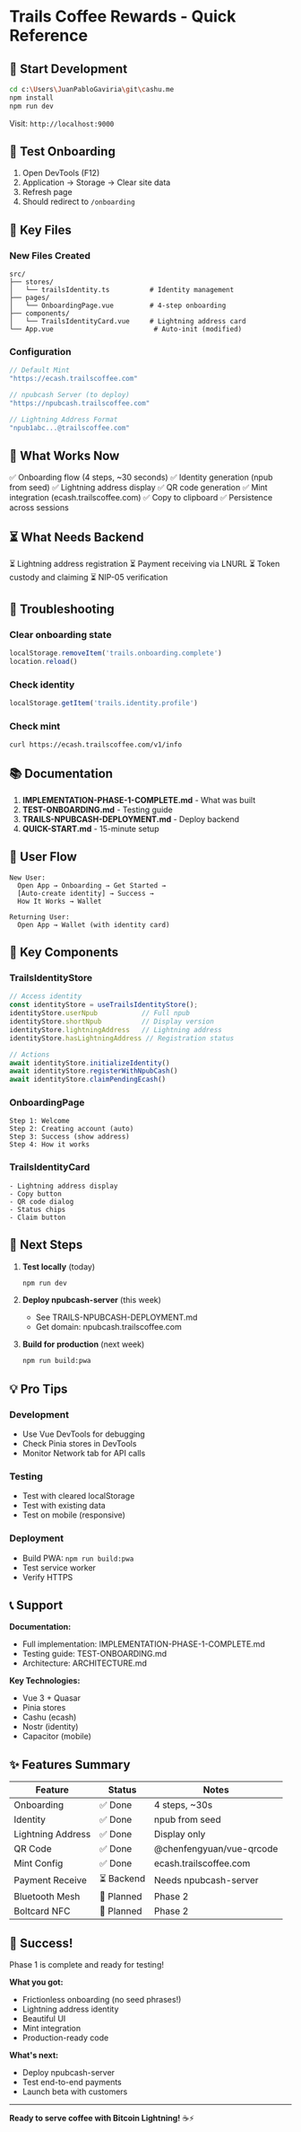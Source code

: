 # Trails Coffee Rewards - Quick Reference

## 🚀 Start Development

```bash
cd c:\Users\JuanPabloGaviria\git\cashu.me
npm install
npm run dev
```

Visit: `http://localhost:9000`

## 🧪 Test Onboarding

1. Open DevTools (F12)
2. Application → Storage → Clear site data
3. Refresh page
4. Should redirect to `/onboarding`

## 📁 Key Files

### New Files Created
```
src/
├── stores/
│   └── trailsIdentity.ts          # Identity management
├── pages/
│   └── OnboardingPage.vue         # 4-step onboarding
├── components/
│   └── TrailsIdentityCard.vue     # Lightning address card
└── App.vue                         # Auto-init (modified)
```

### Configuration
```typescript
// Default Mint
"https://ecash.trailscoffee.com"

// npubcash Server (to deploy)
"https://npubcash.trailscoffee.com"

// Lightning Address Format
"npub1abc...@trailscoffee.com"
```

## 🎯 What Works Now

✅ Onboarding flow (4 steps, ~30 seconds)
✅ Identity generation (npub from seed)
✅ Lightning address display
✅ QR code generation
✅ Mint integration (ecash.trailscoffee.com)
✅ Copy to clipboard
✅ Persistence across sessions

## ⏳ What Needs Backend

⏳ Lightning address registration
⏳ Payment receiving via LNURL
⏳ Token custody and claiming
⏳ NIP-05 verification

## 🔧 Troubleshooting

### Clear onboarding state
```javascript
localStorage.removeItem('trails.onboarding.complete')
location.reload()
```

### Check identity
```javascript
localStorage.getItem('trails.identity.profile')
```

### Check mint
```bash
curl https://ecash.trailscoffee.com/v1/info
```

## 📚 Documentation

1. **IMPLEMENTATION-PHASE-1-COMPLETE.md** - What was built
2. **TEST-ONBOARDING.md** - Testing guide
3. **TRAILS-NPUBCASH-DEPLOYMENT.md** - Deploy backend
4. **QUICK-START.md** - 15-minute setup

## 🎨 User Flow

```
New User:
  Open App → Onboarding → Get Started → 
  [Auto-create identity] → Success → 
  How It Works → Wallet

Returning User:
  Open App → Wallet (with identity card)
```

## 🔑 Key Components

### TrailsIdentityStore
```typescript
// Access identity
const identityStore = useTrailsIdentityStore();
identityStore.userNpub           // Full npub
identityStore.shortNpub          // Display version
identityStore.lightningAddress   // Lightning address
identityStore.hasLightningAddress // Registration status

// Actions
await identityStore.initializeIdentity()
await identityStore.registerWithNpubCash()
await identityStore.claimPendingEcash()
```

### OnboardingPage
```
Step 1: Welcome
Step 2: Creating account (auto)
Step 3: Success (show address)
Step 4: How it works
```

### TrailsIdentityCard
```
- Lightning address display
- Copy button
- QR code dialog
- Status chips
- Claim button
```

## 🚢 Next Steps

1. **Test locally** (today)
   ```bash
   npm run dev
   ```

2. **Deploy npubcash-server** (this week)
   - See TRAILS-NPUBCASH-DEPLOYMENT.md
   - Get domain: npubcash.trailscoffee.com

3. **Build for production** (next week)
   ```bash
   npm run build:pwa
   ```

## 💡 Pro Tips

### Development
- Use Vue DevTools for debugging
- Check Pinia stores in DevTools
- Monitor Network tab for API calls

### Testing
- Test with cleared localStorage
- Test with existing data
- Test on mobile (responsive)

### Deployment
- Build PWA: `npm run build:pwa`
- Test service worker
- Verify HTTPS

## 📞 Support

**Documentation:**
- Full implementation: IMPLEMENTATION-PHASE-1-COMPLETE.md
- Testing guide: TEST-ONBOARDING.md
- Architecture: ARCHITECTURE.md

**Key Technologies:**
- Vue 3 + Quasar
- Pinia stores
- Cashu (ecash)
- Nostr (identity)
- Capacitor (mobile)

## ✨ Features Summary

| Feature | Status | Notes |
|---------|--------|-------|
| Onboarding | ✅ Done | 4 steps, ~30s |
| Identity | ✅ Done | npub from seed |
| Lightning Address | ✅ Done | Display only |
| QR Code | ✅ Done | @chenfengyuan/vue-qrcode |
| Mint Config | ✅ Done | ecash.trailscoffee.com |
| Payment Receive | ⏳ Backend | Needs npubcash-server |
| Bluetooth Mesh | 📝 Planned | Phase 2 |
| Boltcard NFC | 📝 Planned | Phase 2 |

## 🎉 Success!

Phase 1 is complete and ready for testing!

**What you got:**
- Frictionless onboarding (no seed phrases!)
- Lightning address identity
- Beautiful UI
- Mint integration
- Production-ready code

**What's next:**
- Deploy npubcash-server
- Test end-to-end payments
- Launch beta with customers

---

**Ready to serve coffee with Bitcoin Lightning!** ☕⚡



